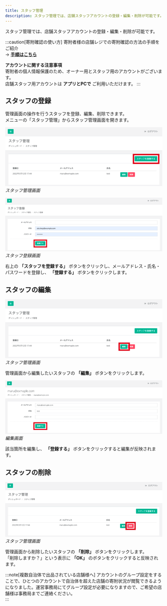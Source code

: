 ```yaml
---
title: スタッフ管理
description: スタッフ管理では、店舗スタッフアカウントの登録・編集・削除が可能です。
---
```


スタッフ管理では、店舗スタッフアカウントの登録・編集・削除が可能です。

:::caution[寄附確認の使い方]
寄附者様の店舗レジでの寄附確認の方法の手順をご紹介  
→ [**手順はこちら**](https://www.notion.so/7fa265187af94eebb338caefe0ba22c7?pvs=21)

**アカウントに関する注意事項**  
寄附者の個人情報保護のため、オーナー用とスタッフ用のアカウントがございます。  
店舗スタッフ用アカウントは **アプリとPCで** ご利用いただけます。
:::

## スタッフの登録

管理画面の操作を行うスタッフを登録、編集、削除できます。  
メニューの「スタッフ管理」からスタッフ管理画面を開きます。

![スタッフ管理画面](../../../assets/images/shops_staff_01.png)
*スタッフ管理画面*

![スタッフ登録画面](../../../assets/images/shops_staff_02.png)
*スタッフ登録画面*

右上の **「スタッフを登録する」** ボタンをクリックし、メールアドレス・氏名・パスワードを登録し、 **「登録する」** ボタンをクリックします。

## スタッフの編集

![スタッフ管理画面](../../../assets/images/shops_staff_03.png)
*スタッフ管理画面*

管理画面から編集したいスタッフの **「編集」** ボタンをクリックします。

![編集画面](../../../assets/images/shops_staff_04.png)
*編集画面*

該当箇所を編集し、 **「登録する」** ボタンをクリックすると編集が反映されます。

## スタッフの削除

![スタッフ管理画面](../../../assets/images/shops_staff_05.png)
*スタッフ管理画面*

管理画面から削除したいスタッフの **「削除」** ボタンをクリックします。  
「削除しますか？」という表示に **「OK」** のボタンをクリックすると反映されます。


:::note[複数自治体で出品されている店舗様へ]
アカウントのグループ設定をすることで、ひとつのアカウントで自治体を超えた店舗の寄附状況が閲覧できるようになりました。運営事務局にてグループ設定が必要になりますので、ご希望の店舗様は事務局までご連絡ください。  
:::


